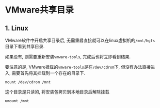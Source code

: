 # VMware共享目录

## 1. Linux

VMware软件中开启共享目录后, 无需重启直接就可以在linux虚拟机的`/mnt/hgfs`目录下看到共享目录.

如果没有, 则需要重新安装`vmware-tools`, 完成后也将立即看到结果.

要注意的是, VMware挂载的`vmware-tools`是在`/dev/cdrom`下, 但没有办法直接进入, 需要首先将其挂载到一个存在的目录下.

```
mount /dev/cdrom /mnt
```

这个目录是只读的, 将安装包拷贝到本地目录后解除挂载

```
umount /mnt
```